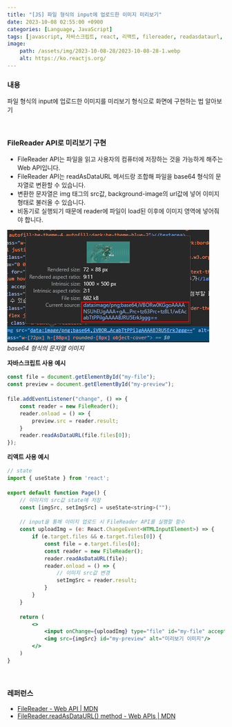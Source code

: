```yaml
---
title: "[JS] 파일 형식의 input에 업로드한 이미지 미리보기"
date: 2023-10-08 02:55:00 +0900
categories: [Language, JavaScript]
tags: [javascript, 자바스크립트, react, 리액트, filereader, readasdataurl, 미리보기]
image:
    path: /assets/img/2023-10-08-28/2023-10-08-28-1.webp
    alt: https://ko.reactjs.org/
---
```


### 내용

파일 형식의 input에 업로드한 이미지를 미리보기 형식으로 화면에 구현하는 법 알아보기

&nbsp;

### FileReader API로 미리보기 구현

- FileReader API는 파일을 읽고 사용자의 컴퓨터에 저장하는 것을 가능하게 해주는 Web API입니다.
- FileReader API는 readAsDataURL 메서드랑 조합해 파일을 base64 형식의 문자열로 변환할 수 있습니다.
- 변환한 문자열은 img 태그의 src값, background-image의 url값에 넣어 이미지 형태로 불러올 수 있습니다.
- 비동기로 실행되기 때문에 reader에 파일이 load된 이후에 이미지 영역에 넣어줘야 합니다.

![base64 형식의 문자열 이미지](/assets/img/2023-10-08-28/2023-10-08-28-2.png)
_base64 형식의 문자열 이미지_

**자바스크립트 사용 예시**

```js
const file = document.getElementById("my-file");
const preview = document.getElementById("my-preview");

file.addEventListener("change", () => {
    const reader = new FileReader();
    reader.onload = () => {
        preview.src = reader.result;
    }
    reader.readAsDataURL(file.files[0]);
});
```

**리액트 사용 예시**

```jsx
// state
import { useState } from 'react';

export default function Page() {
    // 이미지의 src값 state에 저장
    const [imgSrc, setImgSrc] = useState<string>("");

    // input을 통해 이미지 업로드 시 FileReader API를 실행할 함수
    const uploadImg = (e: React.ChangeEvent<HTMLInputElement>) => {
        if (e.target.files && e.target.files[0]) {
            const file = e.target.files[0];
            const reader = new FileReader();
            reader.readAsDataURL(file);
            reader.onload = () => {
                // 이미지 src값 변경
                setImgSrc = reader.result;
            }
        }
    }

	return (
    	<>
            <input onChange={uploadImg} type="file" id="my-file" accept="image/*"/>
            <img src={imgSrc} id="my-preview" alt="미리보기 이미지"/>
        </>
    )
}
```

&nbsp;

### 레퍼런스

- <a href="https://developer.mozilla.org/ko/docs/Web/API/FileReader" target="_blank">FileReader - Web API | MDN</a>
- <a href="https://developer.mozilla.org/en-US/docs/Web/API/FileReader/readAsDataURL" target="_blank">FileReader.readAsDataURL() method - Web APIs | MDN</a>